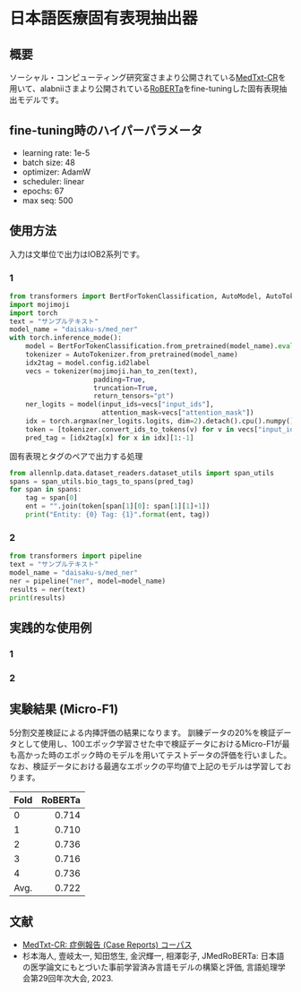 # 日本語医療固有表現抽出器

## 概要

ソーシャル・コンピューティング研究室さまより公開されている[MedTxt-CR](https://sociocom.naist.jp/medtxt/cr/)を用いて、alabniiさまより公開されている[RoBERTa](https://huggingface.co/alabnii/jmedroberta-base-sentencepiece-vocab50000)をfine-tuningした固有表現抽出モデルです。

## fine-tuning時のハイパーパラメータ

- learning rate: 1e-5
- batch size: 48
- optimizer: AdamW
- scheduler: linear
- epochs: 67
- max seq: 500

## 使用方法

入力は文単位で出力はIOB2系列です。

### 1

```python
from transformers import BertForTokenClassification, AutoModel, AutoTokenizer
import mojimoji
import torch
text = "サンプルテキスト"
model_name = "daisaku-s/med_ner"
with torch.inference_mode():
    model = BertForTokenClassification.from_pretrained(model_name).eval()
    tokenizer = AutoTokenizer.from_pretrained(model_name)
    idx2tag = model.config.id2label
    vecs = tokenizer(mojimoji.han_to_zen(text), 
                     padding=True, 
                     truncation=True, 
                     return_tensors="pt")
    ner_logits = model(input_ids=vecs["input_ids"], 
                       attention_mask=vecs["attention_mask"])
    idx = torch.argmax(ner_logits.logits, dim=2).detach().cpu().numpy().tolist()[0]
    token = [tokenizer.convert_ids_to_tokens(v) for v in vecs["input_ids"]][0][1:-1]
    pred_tag = [idx2tag[x] for x in idx][1:-1]
```


固有表現とタグのペアで出力する処理

```python
from allennlp.data.dataset_readers.dataset_utils import span_utils
spans = span_utils.bio_tags_to_spans(pred_tag)
for span in spans:
    tag = span[0]
    ent = "".join(token[span[1][0]: span[1][1]+1])
    print("Entity: {0} Tag: {1}".format(ent, tag))
```

### 2

```python
from transformers import pipeline
text = "サンプルテキスト"
model_name = "daisaku-s/med_ner"
ner = pipeline("ner", model=model_name)
results = ner(text)
print(results)
```



## 実践的な使用例

### 1

### 2

## 実験結果 (Micro-F1)

5分割交差検証による内挿評価の結果になります。
訓練データの20%を検証データとして使用し、100エポック学習させた中で検証データにおけるMicro-F1が最も高かった時のエポック時のモデルを用いてテストデータの評価を行いました。
なお、検証データにおける最適なエポックの平均値で上記のモデルは学習しております。

|Fold|RoBERTa|
|:---|---:|
|0 |0.714|
|1 |0.710|
|2 |0.736|
|3 |0.716|
|4 |0.736|
|Avg. |0.722|

## 文献
- [MedTxt-CR: 症例報告 (Case Reports) コーパス](https://sociocom.naist.jp/medtxt/cr/)
- 杉本海人, 壹岐太一, 知田悠生, 金沢輝一, 相澤彰子, JMedRoBERTa: 日本語の医学論文にもとづいた事前学習済み言語モデルの構築と評価, 言語処理学会第29回年次大会, 2023.
